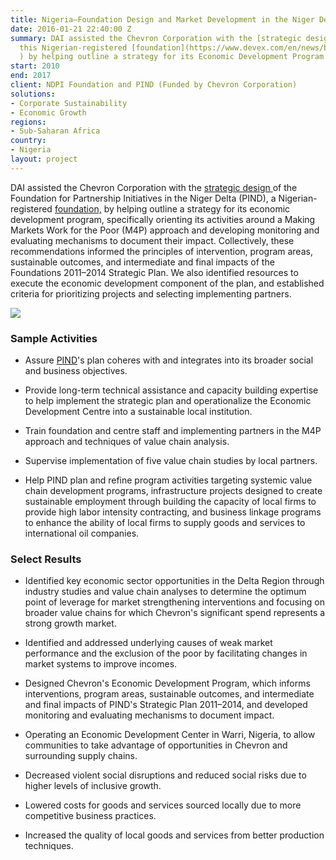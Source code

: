```yaml
---
title: Nigeria—Foundation Design and Market Development in the Niger Delta
date: 2016-01-21 22:40:00 Z
summary: DAI assisted the Chevron Corporation with the [strategic design ](https://www.devex.com/en/news/chevron/81078)of
  this Nigerian-registered [foundation](https://www.devex.com/en/news/beyond-philanthropy-what-happens-when-a/82220
  ) by helping outline a strategy for its Economic Development Program
start: 2010
end: 2017
client: NDPI Foundation and PIND (Funded by Chevron Corporation)
solutions:
- Corporate Sustainability
- Economic Growth
regions:
- Sub-Saharan Africa
country:
- Nigeria
layout: project
---
```


DAI assisted the Chevron Corporation with the [strategic design ](https://www.devex.com/en/news/chevron/81078)of the Foundation for Partnership Initiatives in the Niger Delta (PIND), a Nigerian-registered [foundation,](https://www.devex.com/en/news/beyond-philanthropy-what-happens-when-a/82220) by helping outline a strategy for its economic development program, specifically orienting its activities around a Making Markets Work for the Poor (M4P) approach and developing monitoring and evaluating mechanisms to document their impact. Collectively, these recommendations informed the principles of intervention, program areas, sustainable outcomes, and intermediate and final impacts of the Foundations 2011–2014 Strategic Plan. We also identified resources to execute the economic development component of the plan, and established criteria for prioritizing projects and selecting implementing partners.

![](https://assetify-dai.com/projects/PIND.jpg)

### Sample Activities

* Assure [PIND](http://www.inclusivebusinesshub.org/facilitating-market-led-inclusive-agribusiness-investment/)'s plan coheres with and integrates into its broader social and business objectives.

* Provide long-term technical assistance and capacity building expertise to help implement the strategic plan and operationalize the Economic Development Centre into a sustainable local institution.

* Train foundation and centre staff and implementing partners in the M4P approach and techniques of value chain analysis.

* Supervise implementation of five value chain studies by local partners.

* Help PIND plan and refine program activities targeting systemic value chain development programs, infrastructure projects designed to create sustainable employment through building the capacity of local firms to provide high labor intensity contracting, and business linkage programs to enhance the ability of local firms to supply goods and services to international oil companies.

### Select Results

* Identified key economic sector opportunities in the Delta Region through industry studies and value chain analyses to determine the optimum point of leverage for market strengthening interventions and focusing on broader value chains for which Chevron's significant spend represents a strong growth market.

* Identified and addressed underlying causes of weak market performance and the exclusion of the poor by facilitating changes in market systems to improve incomes.

* Designed Chevron's Economic Development Program, which informs interventions, program areas, sustainable outcomes, and intermediate and final impacts of PIND's Strategic Plan 2011–2014, and developed monitoring and evaluating mechanisms to document impact.

* Operating an Economic Development Center in Warri, Nigeria, to allow communities to take advantage of opportunities in Chevron and surrounding supply chains.

* Decreased violent social disruptions and reduced social risks due to higher levels of inclusive growth.

* Lowered costs for goods and services sourced locally due to more competitive business practices.

* Increased the quality of local goods and services from better production techniques.